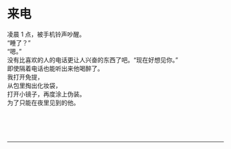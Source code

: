 # 来电

凌晨 1 点，被手机铃声吵醒。
\
“睡了？”
\
“嗯。”
\
没有比喜欢的人的电话更让人兴奋的东西了吧。“现在好想见你。”
\
即使隔着电话也能听出来他喝醉了。
\
我打开免提，
\
从包里掏出化妆袋，
\
打开小镜子，再度涂上伪装。
\
为了只能在夜里见到的他。
<br>
<br>
<br>
<br>
<br>

---
